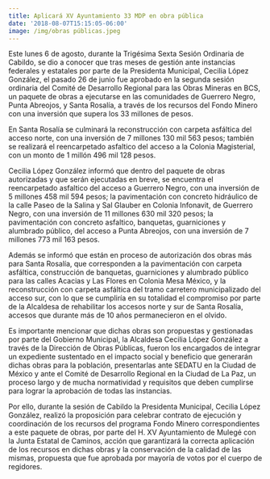 ```yaml
---
title: Aplicará XV Ayuntamiento 33 MDP en obra pública
date: '2018-08-07T15:15:05-06:00'
image: /img/obras públicas.jpeg
---
```

Este lunes 6 de agosto, durante la Trigésima Sexta Sesión Ordinaria de Cabildo, se dio a conocer que  tras meses de gestión ante instancias federales y estatales por parte de la Presidenta Municipal, Cecilia López González, el pasado 26 de junio fue aprobado en la segunda sesión ordinaria del Comité de Desarrollo Regional para las Obras Mineras en BCS, un paquete de obras a ejecutarse en las comunidades de Guerrero Negro, Punta Abreojos, y Santa Rosalía, a través de los recursos del Fondo Minero con una inversión que supera los 33 millones de pesos.

En Santa Rosalía se culminará la reconstrucción con carpeta asfáltica del acceso norte, con una inversión de 7 millones 130 mil 563 pesos; también se realizará el reencarpetado asfaltico del acceso a la Colonia Magisterial, con un monto de 1 millón 496 mil 128 pesos.

Cecilia López González informó que dentro del paquete de obras autorizadas y que serán ejecutadas en breve, se encuentra el reencarpetado asfaltico del acceso a Guerrero Negro, con una inversión de 5 millones 458 mil 594 pesos; la pavimentación con concreto hidráulico de la calle Paseo de la Salina y Sal Glauber en Colonia Infonavit, de Guerrero Negro, con una inversión de 11 millones 630 mil 320 pesos; la pavimentación con concreto asfaltico, banquetas, guarniciones y alumbrado público, del acceso a Punta Abreojos, con una inversión de 7 millones 773 mil 163 pesos.

Además se informó que están en proceso de autorización dos obras más para Santa Rosalía, que corresponden a la pavimentación con carpeta asfáltica, construcción de banquetas, guarniciones y alumbrado público para las calles Acacias y Las Flores en Colonia Mesa México, y la reconstrucción con carpeta asfáltica del tramo carretero municipalizado del acceso sur, con lo que se cumpliría en su totalidad el compromiso por parte de la Alcaldesa de rehabilitar los accesos norte y sur de Santa Rosalía, accesos que durante más de 10 años permanecieron en el olvido.

Es importante mencionar que dichas obras son propuestas y gestionadas por parte del Gobierno Municipal, la Alcaldesa Cecilia López González a través de la Dirección de Obras Públicas, fueron los encargados de integrar un expediente sustentado en el impacto social y beneficio que generarán dichas obras para la población, presentarlas ante SEDATU en la Ciudad de México y ante el Comité de Desarrollo Regional en la Ciudad de La Paz, un proceso largo y de mucha normatividad y requisitos que deben cumplirse para lograr la aprobación de todas las instancias.

Por ello, durante la sesión de Cabildo la Presidenta Municipal, Cecilia López González, realizó la proposición para celebrar contrato de ejecución y coordinación de los recursos del programa Fondo Minero correspondientes a este paquete de obras, por parte del H. XV Ayuntamiento de Mulegé con la Junta Estatal de Caminos, acción que garantizará la correcta aplicación de los recursos en dichas obras y la conservación de la calidad de las mismas, propuesta que fue aprobada por mayoría de votos por el cuerpo de regidores.
